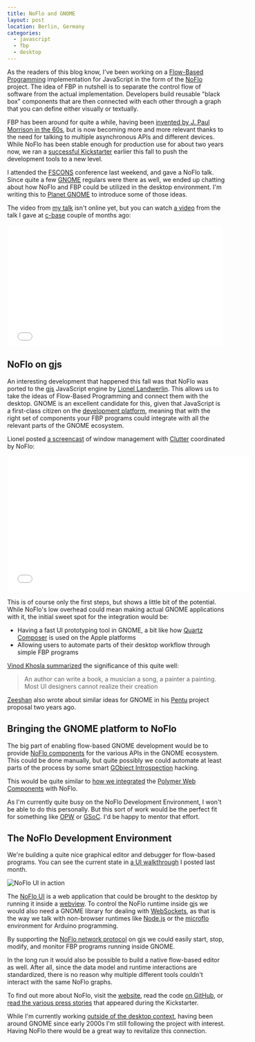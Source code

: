 ```yaml
---
title: NoFlo and GNOME
layout: post
location: Berlin, Germany
categories:
  - javascript
  - fbp
  - desktop
---
```

As the readers of this blog know, I've been working on a [Flow-Based Programming](https://en.wikipedia.org/wiki/Flow-based_programming) implementation for JavaScript in the form of the [NoFlo](http://noflojs.org/) project. The idea of FBP in nutshell is to separate the control flow of software from the actual implementation. Developers build reusable "black box" components that are then connected with each other through a graph that you can define either visually or textually.

FBP has been around for quite a while, having been [invented by J. Paul Morrison in the 60s](http://bergie.iki.fi/blog/paul-morrison-interview/), but is now becoming more and more relevant thanks to the need for talking to multiple asynchronous APIs and different devices. While NoFlo has been stable enough for production use for about two years now, we ran a [successful Kickstarter](http://www.kickstarter.com/projects/noflo/noflo-development-environment) earlier this fall to push the development tools to a new level.

I attended the [FSCONS](https://fscons.org/2013/) conference last weekend, and gave a NoFlo talk. Since quite a few [GNOME](http://www.gnome.org/) regulars were there as well, we ended up chatting about how NoFlo and FBP could be utilized in the desktop environment. I'm writing this to [Planet GNOME](https://planet.gnome.org/) to introduce some of those ideas.

The video from [my talk](http://bergie.iki.fi/talks/2013/noflo-fscons/#0) isn't online yet, but you can watch [a video](http://vimeo.com/72065207) from the talk I gave at [c-base](http://c-base.org/) couple of months ago:

<iframe src="//player.vimeo.com/video/72065207?color=ffffff" width="500" height="281" frameborder="0" webkitallowfullscreen mozallowfullscreen allowfullscreen></iframe>

## NoFlo on gjs

An interesting development that happened this fall was that NoFlo was ported to the [gjs](https://wiki.gnome.org/Gjs) JavaScript engine by [Lionel Landwerlin](https://github.com/djdeath). This allows us to take the ideas of Flow-Based Programming and connect them with the desktop. GNOME is an excellent candidate for this, given that JavaScript is a first-class citizen on the [development platform](https://developer.gnome.org/), meaning that with the right set of components your FBP programs could integrate with all the relevant parts of the GNOME ecosystem.

Lionel posted [a screencast](http://youtu.be/p7NYgqG0CQ8) of window management with [Clutter](https://wiki.gnome.org/Clutter) coordinated by NoFlo:

<iframe width="560" height="315" src="//www.youtube.com/embed/p7NYgqG0CQ8" frameborder="0" allowfullscreen></iframe>

This is of course only the first steps, but shows a little bit of the potential. While NoFlo's low overhead could mean making actual GNOME applications with it, the initial sweet spot for the integration would be:

* Having a fast UI prototyping tool in GNOME, a bit like how [Quartz Composer](https://en.wikipedia.org/wiki/Quartz_Composer) is used on the Apple platforms
* Allowing users to automate parts of their desktop workflow through simple FBP programs

[Vinod Khosla summarized](https://twitter.com/vkhosla/statuses/365206789182078976) the significance of this quite well:

> An author can write a book, a musician a song, a painter  a painting. Most UI designers cannot realize their creation

[Zeeshan](http://www.linkedin.com/in/zeenix) also wrote about similar ideas for GNOME in his [Pentu](https://wiki.gnome.org/Pentu) project proposal two years ago.

## Bringing the GNOME platform to NoFlo

The big part of enabling flow-based GNOME development would be to provide [NoFlo components](http://noflojs.org/library/) for the various APIs in the GNOME ecosystem. This could be done manually, but quite possibly we could automate at least parts of the process by some smart [GObject Introspection](https://wiki.gnome.org/GObjectIntrospection) hacking.

This would be quite similar to [how we integrated](https://github.com/noflo/noflo-polymer) the [Polymer Web Components](http://www.polymer-project.org/) with NoFlo.

As I'm currently quite busy on the NoFlo Development Environment, I won't be able to do this personally. But this sort of work would be the perfect fit for something like [OPW](https://wiki.gnome.org/OutreachProgramForWomen) or [GSoC](https://developers.google.com/open-source/soc/). I'd be happy to mentor that effort.

## The NoFlo Development Environment

We're building a quite nice graphical editor and debugger for flow-based programs. You can see the current state in [a UI walkthrough](http://bergie.iki.fi/blog/noflo-update/) I posted last month.

![NoFlo UI in action](https://d2vqpl3tx84ay5.cloudfront.net/noflo-ui/clock-demo-preview-small.png)

The [NoFlo UI](https://github.com/noflo/noflo-ui) is a web application that could be brought to the desktop by running it inside a [webview](https://wiki.gnome.org/WebKitGtk). To control the NoFlo runtime inside gjs we would also need a GNOME library for dealing with [WebSockets](https://en.wikipedia.org/wiki/WebSocket), as that is the way we talk with non-browser runtimes like [Node.js](http://nodejs.org/) or the [microflo](https://github.com/jonnor/microflo) environment for Arduino programming.

By supporting the [NoFlo network protocol](https://github.com/noflo/noflo/issues/107) on gjs we could easily start, stop, modify, and monitor FBP programs running inside GNOME.

In the long run it would also be possible to build a native flow-based editor as well. After all, since the data model and runtime interactions are standardized, there is no reason why multiple different tools couldn't interact with the same NoFlo graphs.

To find out more about NoFlo, visit the [website](http://noflojs.org), read the code [on GitHub](http://github.com/noflo), or [read the various press stories](http://bergie.iki.fi/blog/noflo-coverage-august/) that appeared during the Kickstarter.

While I'm currently working [outside of the desktop context](http://bergie.iki.fi/blog/working-on-android/), having been around GNOME since early 2000s I'm still following the project with interest. Having NoFlo there would be a great way to revitalize this connection.
